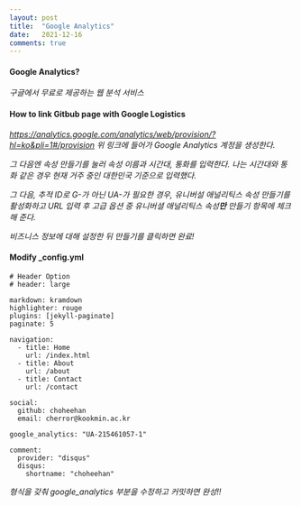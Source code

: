 ```yaml
---
layout: post
title:  "Google Analytics"
date:   2021-12-16
comments: true
---
```


#### Google Analytics? 
*구글에서 무료로 제공하는 웹 분석 서비스*

#### How to link Gitbub page with Google Logistics
*https://analytics.google.com/analytics/web/provision/?hl=ko&pli=1#/provision
위 링크에 들어가 Google Analytics 계정을 생성한다.*

*그 다음엔 속성 만들기를 눌러 속성 이름과 시간대, 통화를 입력한다.
나는 시간대와 통화 같은 경우 현재 거주 중인 대한민국 기준으로 입력했다.*

*그 다음, 추적 ID로 G-가 아닌 UA-가 필요한 경우,
유니버설 애널리틱스 속성 만들기를 활성화하고 URL 입력 후
고급 옵션 중 유니버셜 애널리틱스 속성**만** 만들기 항목에 체크해 준다.*

*비즈니스 정보에 대해 설정한 뒤 만들기를 클릭하면 완료!*
  
#### Modify \_config.yml
```
# Header Option
# header: large

markdown: kramdown
highlighter: rouge
plugins: [jekyll-paginate]
paginate: 5

navigation:
  - title: Home
    url: /index.html
  - title: About
    url: /about
  - title: Contact
    url: /contact

social:
  github: choheehan
  email: cherror@kookmin.ac.kr

google_analytics: "UA-215461057-1"

comment:
  provider: "disqus"
  disqus:
    shortname: "choheehan"
```

*형식을 갖춰 google_analytics 부분을 수정하고 커밋하면
완성!!*
